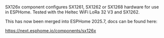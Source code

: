 SX126x component configures SX1261, SX1262 or SX1268 hardware for use in ESPHome. Tested with the Heltec WiFi LoRa 32 V3 and SX1262.

This has now been merged into ESPHome 2025.7, docs can be found here:

https://next.esphome.io/components/sx126x
